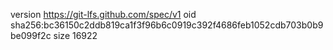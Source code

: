 version https://git-lfs.github.com/spec/v1
oid sha256:bc36150c2ddb819ca1f3f96b6c0919c392f4686feb1052cdb703b0b9be099f2c
size 16922
